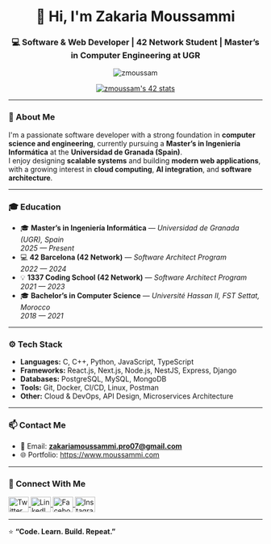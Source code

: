 <h1 align="center">👋 Hi, I'm Zakaria Moussammi</h1>
<h3 align="center">💻 Software & Web Developer | 42 Network Student | Master’s in Computer Engineering at UGR</h3>

<!-- Profile Views -->
<p align="center">
  <img src="https://komarev.com/ghpvc/?username=zmoussam&label=Profile%20views&color=0e75b6&style=flat" alt="zmoussam" />
</p>

<!-- 42 Badge -->
<p align="center">
  <a href="https://github.com/oakoudad/badge42">
    <img src="https://badge.mediaplus.ma/binary/zmoussam" alt="zmoussam's 42 stats" />
  </a>
</p>

---

### 🧠 About Me  
I'm a passionate software developer with a strong foundation in **computer science and engineering**, currently pursuing a **Master’s in Ingeniería Informática** at the **Universidad de Granada (Spain)**.  
I enjoy designing **scalable systems** and building **modern web applications**, with a growing interest in **cloud computing**, **AI integration**, and **software architecture**.

---

### 🎓 Education  
- 🎓 **Master’s in Ingeniería Informática** — *Universidad de Granada (UGR), Spain*  
  *2025 — Present*  
- 💻 **42 Barcelona (42 Network)** — *Software Architect Program*  
  *2022 — 2024*  
- 💡 **1337 Coding School (42 Network)** — *Software Architect Program*  
  *2021 — 2023*  
- 🎓 **Bachelor’s in Computer Science** — *Université Hassan II, FST Settat, Morocco*  
  *2018 — 2021*  

---

### ⚙️ Tech Stack  
- **Languages:** C, C++, Python, JavaScript, TypeScript  
- **Frameworks:** React.js, Next.js, Node.js, NestJS, Express, Django  
- **Databases:** PostgreSQL, MySQL, MongoDB  
- **Tools:** Git, Docker, CI/CD, Linux, Postman  
- **Other:** Cloud & DevOps, API Design, Microservices Architecture  

---

### 📫 Contact Me  
- 📧 Email: **zakariamoussammi.pro07@gmail.com**  
- 🌐 Portfolio: https://www.moussammi.com  

---

### 🤝 Connect With Me  
<p align="left">
  <a href="https://twitter.com/z_moussammi" target="_blank">
    <img align="center" src="https://raw.githubusercontent.com/rahuldkjain/github-profile-readme-generator/master/src/images/icons/Social/twitter.svg" alt="Twitter" height="30" width="40" />
  </a>
  <a href="https://linkedin.com/in/zakaria-moussammi" target="_blank">
    <img align="center" src="https://raw.githubusercontent.com/rahuldkjain/github-profile-readme-generator/master/src/images/icons/Social/linked-in-alt.svg" alt="LinkedIn" height="30" width="40" />
  </a>
  <a href="https://fb.com/moussami.zakaria" target="_blank">
    <img align="center" src="https://raw.githubusercontent.com/rahuldkjain/github-profile-readme-generator/master/src/images/icons/Social/facebook.svg" alt="Facebook" height="30" width="40" />
  </a>
  <a href="https://instagram.com/zakaria_mossami" target="_blank">
    <img align="center" src="https://raw.githubusercontent.com/rahuldkjain/github-profile-readme-generator/master/src/images/icons/Social/instagram.svg" alt="Instagram" height="30" width="40" />
  </a>
</p>

---

⭐ **“Code. Learn. Build. Repeat.”**
